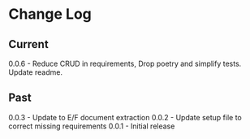 # Change Log

## Current

0.0.6 - Reduce CRUD in requirements, Drop poetry and simplify tests.  Update readme.

## Past

0.0.3 - Update to E/F document extraction
0.0.2 - Update setup file to correct missing requirements
0.0.1 - Initial release
